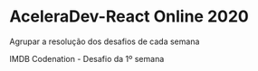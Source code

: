 # AceleraDev-React Online 2020

Agrupar a resolução dos desafios de cada semana

IMDB Codenation - Desafio da 1º semana
<a href="https://github.com/Hilverton/IMDB-Codenation">
